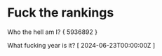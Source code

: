 # Fuck the rankings

Who the hell am I?
{ 5936892 }

What fucking year is it?
[ 2024-06-23T00:00:00Z ]

